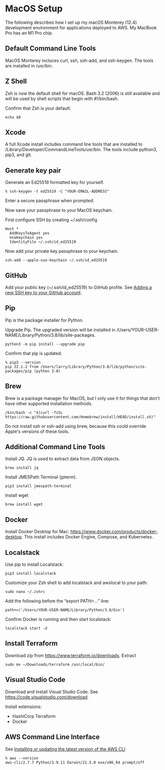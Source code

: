 # MacOS Setup

The following describes how I set up my macOS Monterey (12.4) development environment for applications deployed to AWS. My MacBook Pro has an M1 Pro chip.

## Default Command Line Tools

MacOS Monterey incluces curl, ssh, ssh-add, and ssh-keygen. The tools are installed in /usr/bin.

## Z Shell

Zsh is now the default shell for macOS. Bash 3.2 (2006) is still available and will be used by shell scripts that begin with #!/bin/bash.

Confirm that Zsh is your default:

    echo $0

## Xcode

A full Xcode install includes command line tools that are installed to /Library/Developer/CommandLineTools/usr/bin. The tools include python3, pip3, and git.

## Generate key pair

Generate an Ed25519 formatted key for yourself.
    
    % ssh-keygen -t ed25519 -C "YOUR-EMAIL-ADDRESS"

Enter a secure passphrase when prompted.

Now save your passphrase to your MacOS keychain.

First configure SSH by creating ~/.ssh/config

    Host *
      AddKeysToAgent yes
      UseKeychain yes
      IdentityFile ~/.ssh/id_ed25519

Now add your private key passphrase to your keychain.

    ssh-add --apple-use-keychain ~/.ssh/id_ed25519

## GitHub

Add your public key (~/.ssh/id_ed25519) to GitHub profile. See [Adding a new SSH key to your GitHub account](https://docs.github.com/en/authentication/connecting-to-github-with-ssh/adding-a-new-ssh-key-to-your-github-account).

## Pip

Pip is the package installer for Python. 

Upgrade Pip. The upgraded version will be installed in /Users/YOUR-USER-NAME/Library/Python/3.8/lib/site-packages.

    python3 -m pip install --upgrade pip

Confirm that pip is updated.

    % pip3 --version
    pip 22.1.2 from /Users/larry/Library/Python/3.8/lib/python/site-packages/pip (python 3.8)

## Brew

Brew is a package manager for MacOS, but I only use it for things that don't have other supported installation methods.

    /bin/bash -c "$(curl -fsSL https://raw.githubusercontent.com/Homebrew/install/HEAD/install.sh)"

Do not install ssh or ssh-add using brew, because this could override Apple's versions of these tools.

## Additional Command Line Tools

Install JQ. JQ is used to extract data from JSON objects.

    brew install jq

Install JMESPath Terminal (jpterm).

    pip3 install jmespath-terminal

Install wget

    brew install wget

## Docker

Install Docker Desktop for Mac: https://www.docker.com/products/docker-desktop. This install includes Docker Engine, Compose, and Kubernetes.

## Localstack

Use pip to install Localstack:

    pip3 install localstack

Customize your Zsh shell to add localstack and awslocal to your path:

    sudo nano ~/.zshrc

Add the following before the “export PATH=…” line:

    path+=('/Users/YOUR-USER-NAME/Library/Python/3.8/bin')

Confirm Docker is running and then start localstack:

    localstack start -d

## Install Terraform

Download zip from https://www.terraform.io/downloads. Extract

    sudo mv ~/Downloads/terraform /usr/local/bin/

## Visual Studio Code

Download and Install Visual Studio Code. See https://code.visualstudio.com/download. 

Install extensions:
- HashiCorp Terraform 
- Docker

## AWS Command Line Interface

See [Installing or updating the latest version of the AWS CLI](https://docs.aws.amazon.com/cli/latest/userguide/getting-started-install.html)

    % aws --version
    aws-cli/2.7.7 Python/3.9.11 Darwin/21.5.0 exe/x86_64 prompt/off

